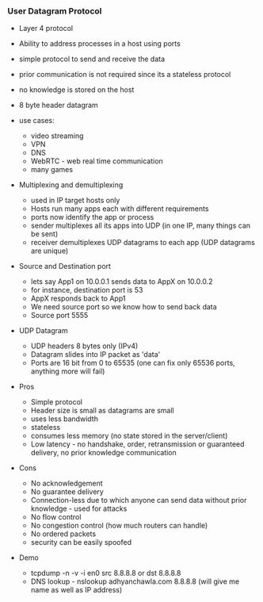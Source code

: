 ### User Datagram Protocol

- Layer 4 protocol
- Ability to address processes in a host using ports
- simple protocol to send and receive the data
- prior communication is not required since its a stateless protocol
- no knowledge is stored on the host
- 8 byte header datagram

- use cases:
    - video streaming
    - VPN
    - DNS
    - WebRTC - web real time communication
    - many games 

- Multiplexing and demultiplexing
    - used in IP target hosts only
    - Hosts run many apps each with different requirements
    - ports now identify the app or process
    - sender multiplexes all its apps into UDP (in one IP, many things can be sent)
    - receiver demultiplexes UDP datagrams to each app (UDP datagrams are unique)

- Source and Destination port
    - lets say App1 on 10.0.0.1 sends data to AppX on 10.0.0.2
    - for instance, destination port is 53
    - AppX responds back to App1
    - We need source port so we know how to send back data
    - Source port 5555

- UDP Datagram
    - UDP headers 8 bytes only (IPv4)
    - Datagram slides into IP packet as 'data'
    - Ports are 16 bit from 0 to 65535 (one can fix only 65536 ports, anything more will fail)

- Pros
    - Simple protocol
    - Header size is small as datagrams are small
    - uses less bandwidth
    - stateless
    - consumes less memory (no state stored in the server/client)
    - Low latency - no handshake, order, retransmission or guaranteed delivery, no prior knowledge communication

- Cons
    - No acknowledgement
    - No guarantee delivery
    - Connection-less due to which anyone can send data without prior knowledge - used for attacks
    - No flow control
    - No congestion control (how much routers can handle)
    - No ordered packets
    - security can be easily spoofed

- Demo
    - tcpdump -n -v -i en0 src 8.8.8.8 or dst 8.8.8.8
    - DNS lookup - nslookup adhyanchawla.com 8.8.8.8 (will give me name as well as IP address)
